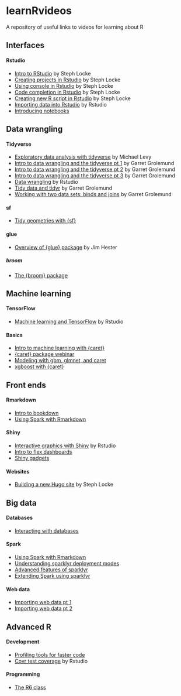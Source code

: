 learnRvideos
================

A repository of useful links to videos for learning about R

<!---------------------------------------------------------------------------->
<!-------------------------------- GUIS -------------------------------------->
<!---------------------------------------------------------------------------->
Interfaces
----------

#### Rstudio

-   [Intro to RStudio](https://www.youtube.com/watch?v=8BAb0irAK2U) by Steph Locke
-   [Creating projects in Rstudio](https://www.youtube.com/watch?v=etkSsF6r2iU) by Steph Locke
-   [Using console in Rstudio](https://www.youtube.com/watch?v=2hg1Qg7uLwU) by Steph Locke
-   [Code completion in Rstudio](https://www.youtube.com/watch?v=pGOF4gTyeXA) by Steph Locke
-   [Creating new R script in Rstudio](https://www.youtube.com/watch?v=rWHV2VlQo2w) by Steph Locke
-   [Importing data into Rstudio](https://www.youtube.com/watch?v=H17CciuBp-E) by Rstudio
-   [Introducing notebooks](https://www.youtube.com/watch?v=w9GN7BqDfiE)

<!---------------------------------------------------------------------------->
<!---------------------------- DATA WRANGLING -------------------------------->
<!---------------------------------------------------------------------------->
Data wrangling
--------------

#### Tidyverse

-   [Exploratory data analysis with tidyverse](https://www.youtube.com/watch?v=yYncj2FUO20) by Michael Levy
-   [Intro to data wrangling and the tidyverse pt 1](https://www.youtube.com/watch?v=jOd65mR1zfw) by Garret Grolemund
-   [Intro to data wrangling and the tidyverse pt 2](https://www.youtube.com/watch?v=1ELALQlO-yM) by Garret Grolemund
-   [Intro to data wrangling and the tidyverse pt 3](https://www.youtube.com/watch?v=Zc_ufg4uW4U) by Garret Grolemund
-   [Data wrangling](https://www.youtube.com/watch?v=y9KJmUGc8SE) by Rstudio
-   [Tidy data and tidyr](https://www.youtube.com/watch?v=1ELALQlO-yM) by Garret Grolemund
-   [Working with two data sets: binds and joins](https://www.youtube.com/watch?v=AuBgYDCg1Cg) by Garret Grolemund

#### sf

-   [Tidy geometries with {sf}](https://www.youtube.com/watch?v=sj1hXwbCfoc)

#### glue

-   [Overview of {glue} package](https://www.youtube.com/watch?v=vX8iWTBfGgg) by Jim Hester

##### broom

-   [The {broom} package](https://www.youtube.com/watch?v=eM3Ha0kTAz4) <!----------------------------------------------------------------------------> <!-------------------------- MACHINE LEARNING --------------------------------> <!---------------------------------------------------------------------------->

Machine learning
----------------

#### TensorFlow

-   [Machine learning and TensorFlow](https://www.youtube.com/watch?v=atiYXm7JZv0) by Rstudio

#### Basics

-   [Intro to machine learning with {caret}](https://www.youtube.com/watch?v=z8PRU46I3NY)
-   [{caret} package webinar](https://www.youtube.com/watch?v=7Jbb2ItbTC4)
-   [Modeling with gbm, glmnet, and caret](https://www.youtube.com/watch?v=-nai4NBx5zI)
-   [xgboost with {caret}](https://www.youtube.com/watch?v=GuOw4W_A8VE)

<!---------------------------------------------------------------------------->
<!------------------------------ FRONT ENDS ---------------------------------->
<!---------------------------------------------------------------------------->
Front ends
----------

#### Rmarkdown

-   [Intro to bookdown](https://www.youtube.com/watch?v=dVqVscgwSpw)
-   [Using Spark with Rmarkdown](https://www.youtube.com/watch?v=GtVwHNxXVgQ)

#### Shiny

-   [Interactive graphics with Shiny](https://www.youtube.com/watch?v=1bCfympGLo8) by Rstudio
-   [Intro to flex dashboards](https://www.youtube.com/watch?v=O3CgrEwTg1k)
-   [Shiny gadgets](https://www.youtube.com/watch?v=ZMrJFKA-7RQ)

#### Websites

-   [Building a new Hugo site](https://www.youtube.com/watch?v=D4voy39ewb0) by Steph Locke

<!---------------------------------------------------------------------------->
<!------------------------------ BIG DATA ------------------------------------>
<!---------------------------------------------------------------------------->
Big data
--------

#### Databases

-   [Interacting with databases](https://www.youtube.com/watch?v=ywXZp7guvRE)

#### Spark

-   [Using Spark with Rmarkdown](https://www.youtube.com/watch?v=GtVwHNxXVgQ)
-   [Understanding sparklyr deployment modes](https://www.youtube.com/watch?v=NW5OPTKSkGY)
-   [Advanced features of sparklyr](https://www.youtube.com/watch?v=0KG0UCdleck)
-   [Extending Spark using sparklyr](https://www.youtube.com/watch?v=KIdxEu-JvXo)

#### Web data

-   [Importing web data pt 1](https://www.youtube.com/watch?v=zc0ayq-c0OM)
-   [Importing web data pt 2](https://www.youtube.com/watch?v=tCE9LPOQ9vg)

<!---------------------------------------------------------------------------->
<!------------------------------ ADVANCED R ---------------------------------->
<!---------------------------------------------------------------------------->
Advanced R
----------

#### Development

-   [Profiling tools for faster code](https://www.youtube.com/watch?v=LR8S2lrH_XM)
-   [Covr test coverage](https://www.youtube.com/watch?v=wP82XSFEiYs) by Rstudio

#### Programming

-   [The R6 class](https://www.youtube.com/watch?v=3GEFd8rZQgY)
